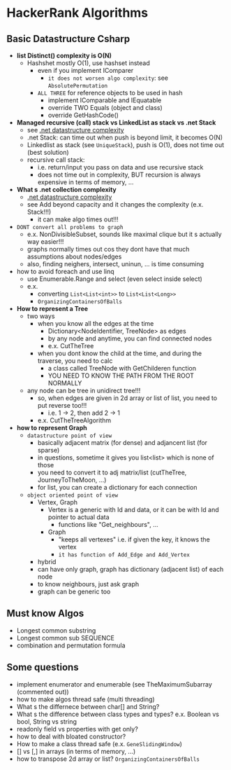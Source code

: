 # HackerRank Algorithms

## Basic Datastructure Csharp

- **list Distinct() complexity is O(N)**
  - Hashshet mostly O(1), use hashset instead
    - even if you implement IComparer
        - `it does not worsen algo complexity`: see `AbsolutePermutation` 
    - `ALL THREE` for reference objects to be used in hash
      - implement IComparable and IEquatable
      - override TWO Equals (object and class)
      - override GetHashCode()
- **Managed recursive (call) stack vs LinkedList as stack vs .net Stack**
    - see [.net datastructure complexity](http://c-sharp-snippets.blogspot.com/2010/03/runtime-complexity-of-net-generic.html)
    - .net Stack: can time out when push is beyond limit, it becomes O(N)
    - Linkedlist as stack (see `UniqueStack`), push is O(1), does not time out (best solution)
    - recursive call stack:
        - i.e. return/input you pass on data and use recursive stack
        - does not time out in complexity, BUT recursion is always expensive in terms of memory, ...
- **What s .net collection complexity**
    - [.net datastructure complexity](http://c-sharp-snippets.blogspot.com/2010/03/runtime-complexity-of-net-generic.html)   
    - see Add beyond capacity and it changes the complexity (e.x. Stack!!!)
        - it can make algo times out!!!
- `DONT convert all problems to graph`
    - e.x. NonDivisibleSubset, sounds like maximal clique but it s actually way easier!!!
    - graphs normally times out cos they dont have that much assumptions about nodes/edges
    - also, finding neighers, intersect, uninun, ... is time consuming
- how to avoid foreach and use linq
    - use Enumerable.Range and select (even select inside select)
    - e.x. 
      - converting `List<List<int>>` to `List<List<Long>>`
      - `OrganizingContainersOfBalls`
- **How to represent a Tree**
    - two ways
        - when you know all the edges at the time
            - Dictionary<NodeIdentifier, TreeNode> as edges
            - by any node and anytime, you can find connected nodes
            - e.x. CutTheTree
        - when you dont know the child at the time, and during the traverse, you need to calc
            - a class called TreeNode with GetChilderen function
            - YOU NEED TO KNOW THE PATH FROM THE ROOT NORMALLY
    - any node can be tree in unidirect tree!!!
        - so, when edges are given in 2d array or list of list, you need to put reverse too!!!
            - i.e. 1 -> 2, then add 2 -> 1
        - e.x. CutTheTreeAlgorithm
- **how to represent Graph**
    - `datastructure point of view`
        - basically adjacent matrix (for dense) and adjancent list (for sparse)
        - in questions, sometime it gives you list<list<int>> which is none of those
        - you need to convert it to adj matrix/list (cutTheTree, JourneyToTheMoon, ...)
        - for list, you can create a dictionary for each connection
    - `object oriented point of view`
        - Vertex, Graph
            - Vertex is a generic with Id and data, or it can be with Id and pointer to actual data
                - functions like "Get_neighbours", ...  
            - Graph
                - "keeps all vertexes" i.e. if given the key, it knows the vertex
                - `it has function of Add_Edge and Add_Vertex` 
       - hybrid
        - can have only graph, graph has dictionary (adjacent list) of each node
        - to know neighbours, just ask graph
        - graph can be generic too
    
## Must know Algos
- Longest common substring
- Longest common sub SEQUENCE
- combination and permutation formula

## Some questions
- implement enumerator and enumerable (see TheMaximumSubarray (commented out))
- how to make algos thread safe (multi threading)
- What s the differnece between char[] and String?
- What s the difference between class types and types? e.x. Boolean vs bool, String vs string
- readonly field vs properties with get only?
- how to deal with bloated constructor?
- How to make a class thread safe (e.x. `GeneSlidingWindow`)
- [] vs [,] in arrays (in terms of memory, ...)
- how to transpose 2d array or list? `OrganizingContainersOfBalls`
